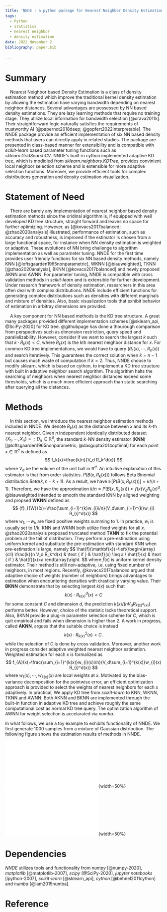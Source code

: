 ```yaml
---
title: 'NNDE : a python package for Nearest Neighbor Density Estimation'
tags:
  - Python
  - statistics
  - nearest neighbor
  - density estimation
date: 2022 November 2
bibliography: paper.bib

---
```


# Summary

    Nearest Neighbor based Density Estimation is a class of density estimation method which improve the traditional kernel density estimation by allowing the estimation have varying bandwidth depending on nearest neighbor distances. Several advantages are possessed by NN based density estimations. They are lazy learning methods that require no training stage. They utilize local information for bandwidth selection [@orava2011k]. Their straightforward logic naturally satisfies the requirements of trustworthy AI [@papernot2018deep; @gopfert2022interpretable]. The NNDE package provide an efficient implementation of six NN based density methods that users can directly apply in related studies. The package are presented in class-based manner for extensibility and is compatible with *scikit-learn* based parameter tuning functions such as *sklearn.GridSearchCV*. NNDE's built-in cython implemented adaptive KD tree, which is modidied from *sklearn.neighbors.KDTree*, provides convinient local neighbor selection scheme and is extensible for more adaptive selection functions. Moreover, we provide efficient tools for complex distributions generation and density estimation visualization.

# Statement of Need


    There are barely any implementation of nearest neighbor based density estimation methods since the oridinal algorithm is, if equipped with well developed KD tree structure, straight forward and leaves no space for further optimizing. However, as [@kovacs2017balanced; @zhao2020analysis] illustrated, performance of estimation, such as accuracy and robustness, is improved if the estimator is chosen from a large functional space, for instance when NN density estimation is weighted or adaptive. These evolutions of NN bring challenge to algorithm implementation as well as parameter tuning. NNDE for the first time provides user friendly functions for six NN based density methods, namely KNN [@loftsgaarden1965nonparametric], WKNN [@biauweighted], TKNN [@zhao2020analysis], BKNN [@kovacs2017balanced] and newly proposed AKNN and AWNN. For parameter tuning, NNDE is compatible with cross validation methods in *scikit-learn* and is extensible for further development. Under research framework of density estimation, researchers in this area often deal with complex distributions. NNDE include efficient functions for generating complex distributions such as densities with different marginals and mixture of densities. Also, basic visualization tools that exhibit behavior of estimation in arbitray dimensions are provided. 

    A key component for NN based methods is the KD tree structure. A great many packages provided different implementation schemes [@sklearn_api, @SciPy-2020] for KD tree. @githubpage has done a thourough comparison from perspectives such as dimension restriction, query speed and parallelizability. However, consider if we want to search the largest $k$ such that $k\cdot R_k(x)<C$, where $R_k(x)$ is the kth nearest neighbor distance for $x$. For common KD tree implementations, we would have to query $(R_1(x),\cdots, R_n(x))$ and search iteratively. This guarantees the correct solution when $k=n-1$ but causes much waste of computation if $k=2$. Thus, NNDE choose to modify sklearn, which is based on cython, to implement a KD tree structure with built in adaptive neighbor search algorithm. The algorithm halts the searching of neighbors when nearest neighbor distances exceed some thresholds, which is a much more efficient approach than static searching after querying all the distances. 


# Methods


    In this section, we introduce the nearest neighbor estimation methods included in NNDE. We denote $R_k(x)$ as the distance between $x$ and its $k$-th nearest neighbor. Given $n$ independent identically distributed dataset $\{X_1,\cdots,X_n\}=:D_n \in \mathbb{R}^d$, the standard $k$-NN density estimator (**KNN**) [@loftsgaarden1965nonparametric; @dasgupta2014optimal] for each point $x \in \mathbb{R}^d$ is defined as 
$$
f_k(x)=\frac{k/n}{V_d R_k^d(x)}
$$
where $V_d$ be the volume of the unit ball in $\mathbb{R}^d$. An intuitive explanation of this estimator is that from order statistics. $P(B(x, R_k(x)))$ follows Beta Binomial distribution $Beta(k, n − k + 1)$. As a result, we have $\mathbb{E}[P(B(x, R_k(x)))] = k/(n + 1)$. Therefore, we have the approximation $k/n ≈ P(B(x, R_k(x))) ≈ f(x)V_d R_k(x)^d$. @biauweighted intended to smooth the standard KNN by aligned weighting and propsed **WKNN** defined as 
$$
{f}_{{W}}(x)=\frac{\sum_{i=1}^{k}w_{i}i/n}{V_d\sum_{i=1}^{k}w_{i} R_{i}^d(x)}
$$
where $w_1,\cdots w_k$ are fixed positive weights summing to 1. In practice, $w_i$ is usually set to $1/k$. KNN and WKNN both utilize fixed weights for all $x$. @zhao2020analysis proposed truncated method **TKNN** to fix the potential problem at the tail of distribution. They perform a pre-estimation using uniform kernel and substitute the pre-estimation with standard KNN when pre-estimation is large, namely 
$$
\hat{f}(\mathbf{x})=\left\{\begin{array}{cll}
\frac{k}{n V_d R_k^d(x) & \text { if } & \hat{f}(x) \leq a \\
\hat{f}(x) & \text { if } & \hat{f}(x)>a
\end{array}\right.
$$
where $\hat{f}(x)$ is uniform kernel density estimator. Their method is still non-adaptive, i.e. using fixed number of neighbors, in most regions. Recently, @kovacs2017balanced argued that adaptive choice of weights (number of neighbors) brings advantages to estimation when encountering densities with drastically varying value. Their **BKNN** demonstrate that by selecting largest $k(x)$ such that
$$
k(x)\cdot R_{k(x)}^d(x)<C
$$
for some constant $C$ and dimension $d$, the prediction $k(x)/(nV_dR_{k(x)^d(x)})$ performs better. However, choice of the statistic lacks theoretical support. Also, BKNN provide a plug-in parameter selection scheme for $C$, which is quit empirical and fails when dimension is higher than 2. A work in progress, called **AKNN**, argues that the suitable choice is instead 
$$
k(x)\cdot R_{k(x)}^2(x)<C. 
$$
while the selection of $C$ is done by cross validation. Moreover, another work in progress consider adaptive weighted nearest neighbor estimation. Weighted estimation for each $x$ is formalized as 
$$
	f_{A}(x)=\frac{\sum_{i=1}^{k(x)}w_{i}(x)i/n}{V_d\sum_{i=1}^{k(x)}w_{i}(x) R_{i}^d(x)}
$$
where $w_1(x),\cdots,w_{k(x)}(x)$ are local weights at $x$. Motivated by the bias-variance decomposition for the pointwise error, an efficient optimization approach is provided to select the weights of nearest neighbors for each $x$ adaptively. 
In practical, We apply KD tree from *scikit-learn* to KNN, WKNN, TKNN and AWNN. Both AKNN and BKNN are implemented through the built-in function in adaptive KD tree and achieve roughly the same computational cost as normal KD tree query. The optimization algorithm of AWNN for weight selection is accelarated via *numba*. 


In what follows, we use a toy example to exhibits functionality of NNDE. We first generate 1000 samples from a mixture of Gaussian distribution. The following figure shows the estimation results of methods in NNDE. 

![image](./example_1.pdf){width=50%}
![image](./example_2.pdf){width=50%}

# Dependencies

*NNDE* utilizes tools and functionality from *numpy* [@numpy-2020], *matplotlib* [@matplotlib-2007], *scipy* [@SciPy-2020], *jupyter notebooks* [ipython-2007], *scikit-learn* [@sklearn_api], *cython* [@behnel2011cython] and *numba* [@lam2015numba]. 








# Reference

